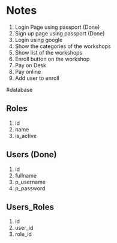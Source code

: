 # Notes
1. Login Page using passport (Done)
2. Sign up page using passport (Done)
3. Login using google 
4. Show the categories of the workshops
5. Show list of the workshops
6. Enroll button on the workshop
7. Pay on Desk
9. Pay online
10. Add user to enroll

#database
## Roles
1. id
2. name
3. is_active

## Users (Done)
1. id
2. fullname
3. p_username
4. p_password

## Users_Roles
1. id
2. user_id
3. role_id

